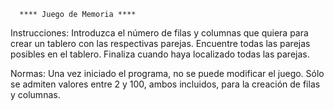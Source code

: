       **** Juego de Memoria ****
Instrucciones:
Introduzca el número de filas y columnas que quiera para crear un tablero con las respectivas parejas.
Encuentre todas las parejas posibles en el tablero.
Finaliza cuando haya localizado todas las parejas.

Normas:
Una vez iniciado el programa, no se puede modificar el juego.
Sólo se admiten valores entre 2 y 100, ambos incluidos, para la creación de filas y columnas.
